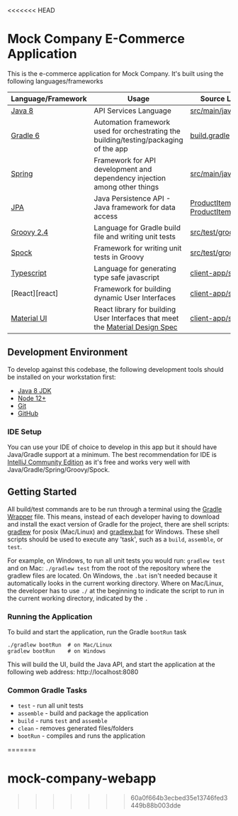 <<<<<<< HEAD
# Mock Company E-Commerce Application

This is the e-commerce application for Mock Company.  It's built using the following languages/frameworks

| Language/Framework       | Usage | Source Location |
| ------------------------ | ------- | --------------- |
| [Java 8][java]           | API Services Language                                                                            | [src/main/java][main]                                                       |
| [Gradle 6][gradle]       | Automation framework used for orchestrating the building/testing/packaging of the app            | [build.gradle]()                                                            |
| [Spring][spring]         | Framework for API development and dependency injection among other things                        | [src/main/java][main]                                                       |
| [JPA][jpa]               | Java Persistence API - Java framework for data access                                            | [ProductItem][ProductItem] / [ProductItemRepository][ProductItemRepository] |
| [Groovy 2.4][groovy]     | Language for Gradle build file and writing unit tests                                            | [src/test/groovy][test]                                                     |
| [Spock][spock]           | Framework for writing unit tests in Groovy                                                       | [src/test/groovy][test]                                                     |
| [Typescript][typescript] | Language for generating type safe javascript                                                     | [client-app/src][client-app]                                                |
| [React][react]           | Framework for building dynamic User Interfaces                                                   | [client-app/src][client-app]                                                |
| [Material UI][material]  | React library for building User Interfaces that meet the [Material Design Spec][material-design] | [client-app/src][client-app]                                                |


## Development Environment

To develop against this codebase, the following development tools should be installed on your
workstation first:
 * [Java 8 JDK](https://www.oracle.com/java/technologies/javase/javase-jdk8-downloads.html)
 * [Node 12+](https://nodejs.org/en/download/)
 * [Git](https://github.com/git-guides/install-git)   
 * [GitHub](https://docs.github.com/en/github/getting-started-with-github/quickstart/set-up-git)

### IDE Setup

You can use your IDE of choice to develop in this app but it should have Java/Gradle support at
a minimum.  The best recommendation for IDE is [IntelliJ Community Edition](https://www.jetbrains.com/idea/download/) as
it's free and works very well with Java/Gradle/Spring/Groovy/Spock.

## Getting Started

All build/test commands are to be run through a terminal using the [Gradle Wrapper](https://docs.gradle.org/current/userguide/gradle_wrapper.html) file.
This means, instead of each developer having to download and install the exact version of Gradle for the project,
there are shell scripts: [gradlew]() for posix (Mac/Linux) and [gradlew.bat]() for Windows. These shell scripts should be
used to execute any 'task', such as a `build`, `assemble`, or `test`.

For example, on Windows, to run all unit tests you would run: `gradlew test` and on Mac: `./gradlew test` from the root of the repository
where the gradlew files are located. On Windows, the `.bat` isn't needed because it automatically looks in the current working directory.  Where on Mac/Linux,
the developer has to use `./` at the beginning to indicate the script to run in the current working directory, indicated by the `.`

### Running the Application

To build and start the application, run the Gradle `bootRun` task

    ./gradlew bootRun  # on Mac/Linux
    gradlew bootRun    # on Windows

This will build the UI, build the Java API, and start the application at the following 
web address: http://localhost:8080

### Common Gradle Tasks

 * `test` - run all unit tests
 * `assemble` - build and package the application
 * `build` - runs `test` and `assemble`
 * `clean` - removes generated files/folders
 * `bootRun` - compiles and runs the application

[java]: https://docs.oracle.com/javase/8/docs/api/
[gradle]: https://docs.gradle.org/6.8.1/userguide/userguide.html
[main]: ./src/main/java
[jpa]: https://www.tutorialspoint.com/jpa/index.htm
[ProductItem]: ./src/main/java/com/mockcompany/webapp/model/ProductItem.java
[ProductItemRepository]: ./src/main/java/com/mockcompany/webapp/data/ProductItemRepository.java
[test]: ./src/test/groovy
[spring]: https://spring.io/projects/spring-framework
[groovy]: https://groovy-lang.org/
[spock]: https://spockframework.org/spock/docs/2.0/index.html
[typescript]: https://www.typescriptlang.org/docs/handbook/intro.html
[client-app]: ./client-app/src
[material]: https://material-ui.com/
[material-design]: https://material.io/
=======
# mock-company-webapp
>>>>>>> 60a0f664b3ecbed35e13746fed3449b88b003dde
